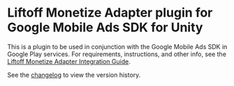 # Liftoff Monetize Adapter plugin for Google Mobile Ads SDK for Unity

This is a plugin to be used in conjunction with the Google Mobile Ads SDK in
Google Play services. For requirements, instructions, and other info, see the
[Liftoff Monetize Adapter Integration Guide](https://developers.google.com/admob/unity/mediation/liftoff-monetize).

See the [changelog](https://developers.google.com/admob/unity/mediation/liftoff-monetize#liftoff-monetize-unity-mediation-plugin-changelog)
to view the version history.
